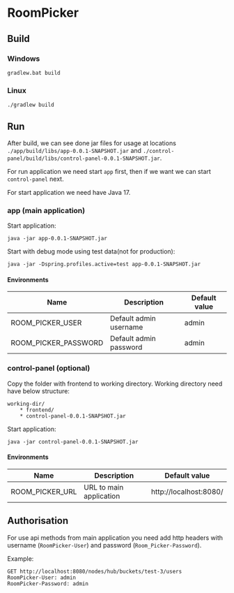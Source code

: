 # RoomPicker

## Build
### Windows
```shell
gradlew.bat build
```

### Linux
```shell
./gradlew build
```

## Run
After build, we can see done jar files for usage at locations `./app/build/libs/app-0.0.1-SNAPSHOT.jar` 
and `./control-panel/build/libs/control-panel-0.0.1-SNAPSHOT.jar`.

For run application we need start `app` first, then if we want we can start `control-panel` next.

For start application we need have Java 17.

### app (main application)
Start application:
```shell
java -jar app-0.0.1-SNAPSHOT.jar
```

Start with debug mode using test data(not for production):
```shell
java -jar -Dspring.profiles.active=test app-0.0.1-SNAPSHOT.jar
```

#### Environments
| Name                 | Description            | Default value |
|----------------------|------------------------|---------------|
| ROOM_PICKER_USER     | Default admin username | admin         |
| ROOM_PICKER_PASSWORD | Default admin password | admin         |

### control-panel (optional)
Copy the folder with frontend to working directory. Working directory need have below structure:
```text
working-dir/
    * frontend/
    * control-panel-0.0.1-SNAPSHOT.jar
```

Start application:
```shell
java -jar control-panel-0.0.1-SNAPSHOT.jar
```

#### Environments
| Name            | Description             | Default value          |
|-----------------|-------------------------|------------------------|
| ROOM_PICKER_URL | URL to main application | http://localhost:8080/ | 

## Authorisation
For use api methods from main application you need add http headers with username (`RoomPicker-User`) 
and password (`Room_Picker-Password`).

Example:
```http request
GET http://localhost:8080/nodes/hub/buckets/test-3/users
RoomPicker-User: admin
RoomPicker-Password: admin
```